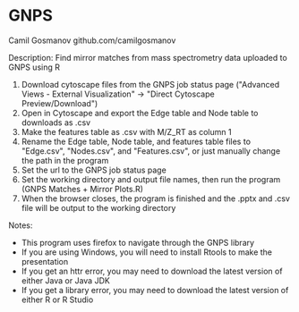 # GNPS
Camil Gosmanov 
github.com/camilgosmanov

Description:
Find mirror matches from mass spectrometry data uploaded to GNPS using R

1. Download cytoscape files from the GNPS job status page ("Advanced Views - External Visualization" -> "Direct Cytoscape Preview/Download")
2. Open in Cytoscape and export the Edge table and Node table to downloads as .csv
3. Make the features table as .csv with M/Z_RT as column 1
4. Rename the Edge table, Node table, and features table files to "Edge.csv", "Nodes.csv", and "Features.csv", or just manually change the path in the program
5. Set the url to the GNPS job status page
6. Set the working directory and output file names, then run the program (GNPS Matches + Mirror Plots.R)
7. When the browser closes, the program is finished and the .pptx and .csv file will be output to the working directory

Notes:
- This program uses firefox to navigate through the GNPS library
- If you are using Windows, you will need to install Rtools to make the presentation
- If you get an httr error, you may need to download the latest version of either Java or Java JDK
- If you get a library error, you may need to download the latest version of either R or R Studio 
